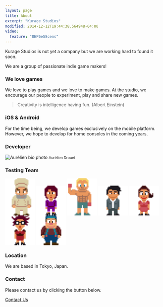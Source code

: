 ```yaml
---
layout: page
title: About
excerpt: "Kurage Studios"
modified: 2014-12-12T19:44:38.564948-04:00
video:
  feature: "8EP6eS8cens"
---
```


Kurage Studios is not yet a company but we are working hard to found it soon.

We are a group of passionate indie game makers!

### We love games

We love to play games and we love to make games.
At the studio, we encourage our people to experiment, play and share new games.

> Creativity is intelligence having fun. (Albert Einstein)

### iOS & Android

For the time being, we develop games exclusively on the mobile platform. However, we hope to develop for home consoles in the coming years.

### Developer

<img src="http://localhost:4000/images/bio-aurelien.jpg" class="bio-photo" alt="Aurélien bio photo">
<small>Aurélien Drouet</small>

### Testing Team

<div>
  <img src="/images/team/ben.png" class="pixelated" width="96" style="vertical-align: bottom" />
  <img src="/images/team/eri.png" class="pixelated" width="96" style="vertical-align: bottom" />
  <img src="/images/team/flo.png" class="pixelated" width="96" style="vertical-align: bottom" />
  <img src="/images/team/max.png" class="pixelated" width="96" style="vertical-align: bottom" />
  <img src="/images/team/mika.png" class="pixelated" width="96" style="vertical-align: bottom" />
  <img src="/images/team/nicole.png" class="pixelated" width="96" style="vertical-align: bottom" />
  <img src="/images/team/paul.png" class="pixelated" width="96" style="vertical-align: bottom" />
</div>

### Location

We are based in Tokyo, Japan.

### Contact

Please contact us by clicking the button below.

<a href="mailto:kurage.studios@gmail.com" class="btn">Contact Us</a>